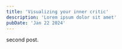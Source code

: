 ```yaml
---
title: 'Visualizing your inner critic'
description: 'Lorem ipsum dolor sit amet'
pubDate: 'Jan 22 2024'
---
```


second post.
